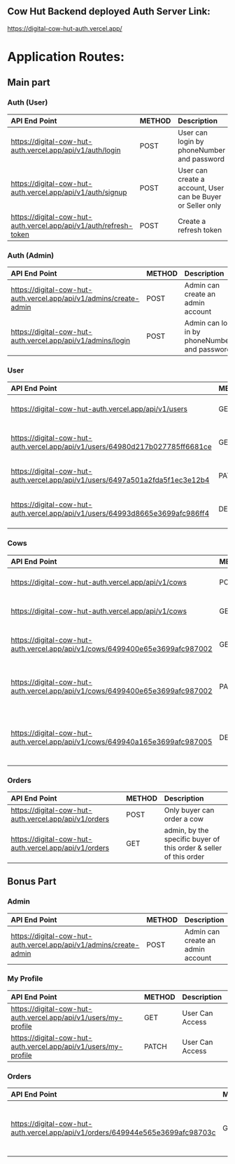 ## Cow Hut Backend deployed Auth Server Link:

https://digital-cow-hut-auth.vercel.app/

# Application Routes:

## Main part

### Auth (User)

| API End Point                                                     | METHOD | Description                                                 |
| :---------------------------------------------------------------- | :----- | :---------------------------------------------------------- |
| https://digital-cow-hut-auth.vercel.app/api/v1/auth/login         | POST   | User can login by phoneNumber and password                  |
| https://digital-cow-hut-auth.vercel.app/api/v1/auth/signup        | POST   | User can create a account, User can be Buyer or Seller only |
| https://digital-cow-hut-auth.vercel.app/api/v1/auth/refresh-token | POST   | Create a refresh token                                      |

### Auth (Admin)

| API End Point                                                      | METHOD | Description                                  |
| :----------------------------------------------------------------- | :----- | :------------------------------------------- |
| https://digital-cow-hut-auth.vercel.app/api/v1/admins/create-admin | POST   | Admin can create an admin account            |
| https://digital-cow-hut-auth.vercel.app/api/v1/admins/login        | POST   | Admin can log in by phoneNumber and password |

### User

| API End Point                                                                 | METHOD | Description                         |
| :---------------------------------------------------------------------------- | :----- | :---------------------------------- |
| https://digital-cow-hut-auth.vercel.app/api/v1/users                          | GET    | Admin can Get all Users             |
| https://digital-cow-hut-auth.vercel.app/api/v1/users/64980d217b027785ff6681ce | GET    | Single User Get, only Admin can get |
| https://digital-cow-hut-auth.vercel.app/api/v1/users/6497a501a2fda5f1ec3e12b4 | PATCH  | Only Admin can Update a user        |
| https://digital-cow-hut-auth.vercel.app/api/v1/users/64993d8665e3699afc986ff4 | DELETE | Only Admin can DELETE a user        |

### Cows

| API End Point                                                                | METHOD | Description                                  |
| :--------------------------------------------------------------------------- | :----- | :------------------------------------------- |
| https://digital-cow-hut-auth.vercel.app/api/v1/cows                          | POST   | Only Seller can create a cow                 |
| https://digital-cow-hut-auth.vercel.app/api/v1/cows                          | GET    | All User can get cows                        |
| https://digital-cow-hut-auth.vercel.app/api/v1/cows/6499400e65e3699afc987002 | GET    | Single Cow Get, All Users can get            |
| https://digital-cow-hut-auth.vercel.app/api/v1/cows/6499400e65e3699afc987002 | PATCH  | Only The seller of that cow can Update a cow |
| https://digital-cow-hut-auth.vercel.app/api/v1/cows/649940a165e3699afc987005 | DELETE | Only The seller of that cow can DELETE a cow |

### Orders

| API End Point                                         | METHOD | Description                                                       |
| :---------------------------------------------------- | :----- | :---------------------------------------------------------------- |
| https://digital-cow-hut-auth.vercel.app/api/v1/orders | POST   | Only buyer can order a cow                                        |
| https://digital-cow-hut-auth.vercel.app/api/v1/orders | GET    | admin, by the specific buyer of this order & seller of this order |

## Bonus Part

### Admin

| API End Point                                                      | METHOD | Description                       |
| :----------------------------------------------------------------- | :----- | :-------------------------------- |
| https://digital-cow-hut-auth.vercel.app/api/v1/admins/create-admin | POST   | Admin can create an admin account |

### My Profile

| API End Point                                                   | METHOD | Description     |
| :-------------------------------------------------------------- | :----- | :-------------- |
| https://digital-cow-hut-auth.vercel.app/api/v1/users/my-profile | GET    | User Can Access |
| https://digital-cow-hut-auth.vercel.app/api/v1/users/my-profile | PATCH  | User Can Access |

### Orders

| API End Point                                                                  | METHOD | Description                                                       |
| :----------------------------------------------------------------------------- | :----- | :---------------------------------------------------------------- |
| https://digital-cow-hut-auth.vercel.app/api/v1/orders/649944e565e3699afc98703c | GET    | admin, by the specific buyer of this order & seller of this order |
